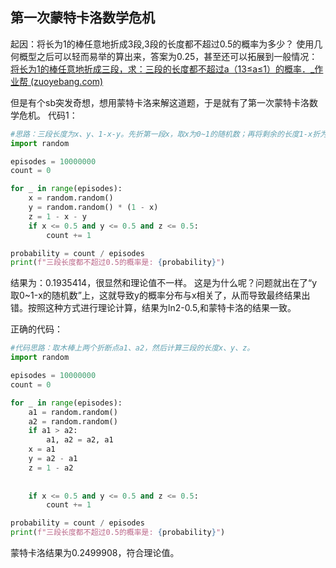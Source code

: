 
## 第一次蒙特卡洛数学危机
起因：将长为1的棒任意地折成3段,3段的长度都不超过0.5的概率为多少？
使用几何概型之后可以轻而易举的算出来，答案为0.25，甚至还可以拓展到一般情况：[将长为1的棒任意地折成三段，求：三段的长度都不超过a（13≤a≤1）的概率．_作业帮 (zuoyebang.com)](https://qb.zuoyebang.com/xfe-question/question/0642da1f610a2312a9da57b07126dc8e.html)

但是有个sb突发奇想，想用蒙特卡洛来解这道题，于是就有了第一次蒙特卡洛数学危机。
代码1：
```python
#思路：三段长度为x、y、1-x-y。先折第一段x，取x为0~1的随机数；再将剩余的长度1-x折为y和1-x-y两段，其中y取0~1-x的随机数
import random

episodes = 10000000
count = 0

for _ in range(episodes):
    x = random.random()
    y = random.random() * (1 - x)
    z = 1 - x - y
    if x <= 0.5 and y <= 0.5 and z <= 0.5:
        count += 1

probability = count / episodes
print(f"三段长度都不超过0.5的概率是: {probability}")
```
结果为：0.1935414，很显然和理论值不一样。
这是为什么呢？问题就出在了“y取0~1-x的随机数”上，这就导致y的概率分布与x相关了，从而导致最终结果出错。按照这种方式进行理论计算，结果为ln2-0.5,和蒙特卡洛的结果一致。

正确的代码：
```python
#代码思路：取木棒上两个折断点a1、a2，然后计算三段的长度x、y、z。
import random

episodes = 10000000
count = 0

for _ in range(episodes):
    a1 = random.random()
    a2 = random.random()
    if a1 > a2:
        a1, a2 = a2, a1
    x = a1
    y = a2 - a1
    z = 1 - a2
    
    
    if x <= 0.5 and y <= 0.5 and z <= 0.5:
        count += 1

probability = count / episodes
print(f"三段长度都不超过0.5的概率是: {probability}")
```
蒙特卡洛结果为0.2499908，符合理论值。